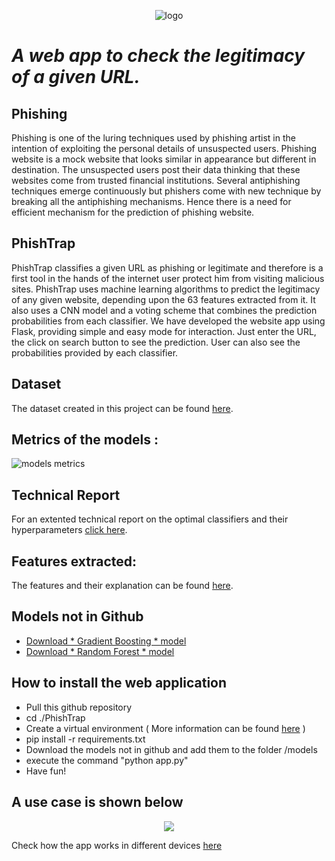 <p align="center">
<img src="https://github.com/souliotispanagiotis/PhishTrap/blob/main/PhishTrap/static/logo6.png" alt="logo">
</p>

# *A web app to check the legitimacy of a given URL.*

## Phishing 
Phishing is one of the luring techniques used by phishing artist in the intention of exploiting the personal details of unsuspected users. Phishing website is a mock website that looks similar in appearance but different in destination. The unsuspected users post their data thinking that these websites come from trusted financial institutions. Several antiphishing techniques emerge continuously but phishers come with new technique by breaking all the antiphishing mechanisms. Hence there is a need for efficient mechanism for the prediction of phishing website.

## PhishTrap
PhishTrap classifies a given URL as phishing or legitimate and therefore is a first tool in the hands of the internet user protect him from visiting
malicious sites.
PhishTrap uses machine learning algorithms to predict the legitimacy of any given website, depending upon the 63 features extracted from it.
It also uses a CNN model and a voting scheme that combines the prediction probabilities from each classifier.
We have developed the website app using Flask, providing simple and easy mode for interaction. Just enter the URL, the click on search button to see the prediction.
User can also see the probabilities provided by each classifier.

## Dataset 
The dataset created in this project can be found [here](https://github.com/souliotispanagiotis/PhishTrap/tree/main/dataset).

## Metrics of the models :
![models metrics](https://github.com/souliotispanagiotis/PhishTrap/blob/master/final_models_voting.jpg)

## Technical Report 
For an extented technical report on the optimal classifiers and their hyperparameters [click here](https://github.com/souliotispanagiotis/PhishTrap/blob/main/Technical_Report.pdf).

## Features extracted: 
The features and their explanation can be found [here](https://github.com/souliotispanagiotis/PhishTrap/blob/main/features.pdf).

## Models not in Github
- [Download * Gradient Boosting * model](https://1drv.ms/u/s!AlWc1s-bBYW7gmTFQ20EXM4uBqSX?e=WFcqA9)
- [Download * Random Forest * model](https://1drv.ms/u/s!AlWc1s-bBYW7gmNCQp6UAR-dMUGF?e=3aSrf5)

## How to install the web application
- Pull this github repository
- cd ./PhishTrap
- Create a virtual environment ( More information can be found [here](https://packaging.python.org/guides/installing-using-pip-and-virtual-environments/#installing-virtualenv) )
- pip install -r requirements.txt
- Download the models not in github and add them to the folder /models
- execute the command "python app.py"
- Have fun!

## A use case is shown below
<p align="center">
<img src="https://github.com/souliotispanagiotis/PhishTrap/blob/main/use_case.gif" />
</p>

Check how the app works in different devices [here](https://github.com/souliotispanagiotis/PhishTrap/tree/main/Devices%20Views)
